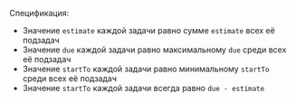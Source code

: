 Спецификация:

 * Значение `estimate` каждой задачи равно сумме `estimate` всех её подзадач
 * Значение `due` каждой задачи равно максимальному `due` среди всех её подзадач
 * Значение `startTo` каждой задачи равно минимальному `startTo` среди всех её подзадач
 * Значение `startTo` каждой задачи всегда равно `due - estimate`
